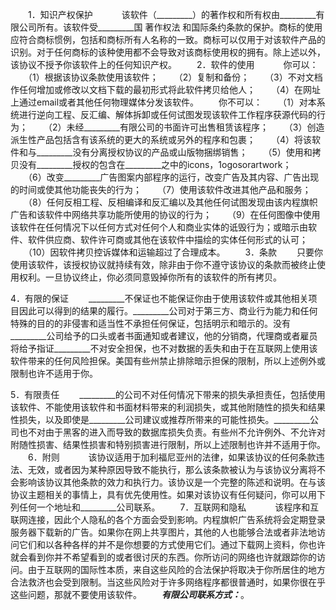
 


　　1．知识产权保护
　　　该软件（_________）的著作权和所有权由_________有限公司所有。该软件受_________国
著作权法
和国际条约条款的保护。商标的使用应符合商标惯例，包括和商标所有人名称的一致。商标可以仅用于对该软件产品的识别。对于任何商标的该种使用都不会导致对该商标使用权的拥有。除上述以外，该协议不授予你该软件上的任何知识产权。 
　　2．软件的使用
　　　你可以：
　　（1）根据该协议条款使用该软件；
　　（2）复制和备份；
　　（3）不对文档作任何增加或修改以文档下载的最初形式将此软件拷贝给他人；
　　（4）在网址上通过email或者其他任何物理媒体分发该软件。
　　你不可以：
　　（1）对本系统进行逆向工程、反汇编、解体拆卸或任何试图发现该软件工作程序获源代码的行为；
　　（2）未经_________有限公司的书面许可出售租赁该程序；
　　（3）创造派生性产品包括含有该系统的更大的系统或另外的程序和包裹；
　　（4）将该软件和与_________没有分离授权协议的产品或山版物捆绑销售；
　　（5）使用和拷贝没有_________授权的包含在_________之中的icons，1ogosorartwork；
　　（6）改变_________广告图案内部程序的运行，改变广告及其内容、广告出现的时间或使其他功能丧失的行为；
　　（7）使用该软件改进其他产品和服务；
　　（8）任何反相工程、反相编译和反汇编以及其他任何试图发现由该内程旗帜广告和该软件中网络共享功能所使用的协议的行为；
　　（9）在任何图像中使用该软件在任何情况下以任何方式对任何个人和商业实体的诋毁行为；或暗示由软件、软件供应商、软件许可商或其他在该软件中描绘的实体任何形式的认可；
　　（10）因软件拷贝控诉媒体和运输超过了合理成本。 
　　3．条款
　　只要你使用该软件，该授权协议就持续有效，除非由于你不遵守该协议的条款而被终止使用权利。一旦协议终止，你必须同意毁掉你所有的该软件的所有拷贝。　　


4．有限的保证
　　_________不保证也不能保证你由于使用该软件或其他相关项目因此可以得到的结果的履行。_________公司对于第三方、商业行为能力和任何特殊的目的的非侵害和适当性不承担任何保证，包括明示和暗示的。没有_________公司给予的口头或者书面通知或者建议，他的分销商，代理商或者雇员将给予指证_________不对安全担保，也不对数据的丢失和由于在互联网上使用该软件带来的任何风险担保。美国有些州禁止排除暗示担保的限制，所以上述例外或限制也许不适用于你。　　


5．有限责任
　　_________的公司不对任何情况下带来的损失承担责任，包括使用该软件、不能使用该软件和书面材料带来的利润损失，或其他附随性的损失和结果性损失，以及即使是_________公司建议或推荐所带来的可能性损失。_________公司也不对由于黑客的进入而导致的数据库损失负责。有些州不允许例外、不允许对附随性损害、结果性损害和特别损害进行限制，所以上述限制也许并不适用于你。 
　　6．附则
　　　该协议适用于加利福尼亚州的法律，如果该协议的任何条款违法、无效，或者因为某种原因导致不能执行，那么该条款被认为与该协议分离将不会影响该协议其他条款的效力和执行力。该协议是一个完整的陈述和说明。在与该协议主题相关的事情上，具有优先使用性。如果对该协议有任何疑问，你可以用下列任何一个地址和_________公司联系。 
　　7．互联网和隐私
　　　该程序和互联网连接，因此个人隐私的各个方面会受到影响。内程旗帜广告系统将会定期登录服务器下载新的广告。如果你在网上共享图片，其他的人也能够合法或者非法地访问它们和以各种各样的并不是你想要的方式使用它们。通过下载网上资料，你也许就会看到你并不希望看到的或者很讨厌的东西。你所访问的网络也许就跟踪你的访问。由于互联网的国际性本质，来自这些风险的合法保护将取决于你所居住的地方合法救济也会受到限制。当这些风险对于许多网络程序都很普通时，如果你很在乎这些问题，那就不要使用该软件。
　　_________有限公司联系方式：_________。 


 


 

 
 
 
 
 
  


  
 

  


  


  
 
 
 
 

